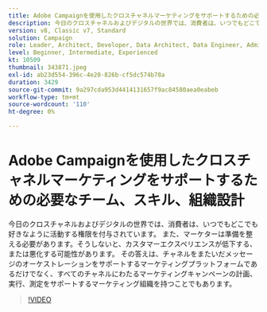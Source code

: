 ```yaml
---
title: Adobe Campaignを使用したクロスチャネルマーケティングをサポートするための必要なチーム、スキル、組織設計
description: 今日のクロスチャネルおよびデジタルの世界では、消費者は、いつでもどこでも好きなように活動する権限を付与されています。
version: v8, Classic v7, Standard
solution: Campaign
role: Leader, Architect, Developer, Data Architect, Data Engineer, Admin, User
level: Beginner, Intermediate, Experienced
kt: 10509
thumbnail: 343871.jpeg
exl-id: ab23d554-396c-4e20-826b-cf5dc574b78a
duration: 3429
source-git-commit: 9a297cda953d4414131657f9ac84580aea0eabeb
workflow-type: tm+mt
source-wordcount: '110'
ht-degree: 0%

---
```


# Adobe Campaignを使用したクロスチャネルマーケティングをサポートするための必要なチーム、スキル、組織設計

今日のクロスチャネルおよびデジタルの世界では、消費者は、いつでもどこでも好きなように活動する権限を付与されています。 また、マーケターは準備を整える必要があります。そうしないと、カスタマーエクスペリエンスが低下する、または悪化する可能性があります。 その答えは、チャネルをまたいだメッセージのオーケストレーションをサポートするマーケティングプラットフォームであるだけでなく、すべてのチャネルにわたるマーケティングキャンペーンの計画、実行、測定をサポートするマーケティング組織を持つことでもあります。

>[!VIDEO](https://video.tv.adobe.com/v/343871/?quality=12&learn=on)
